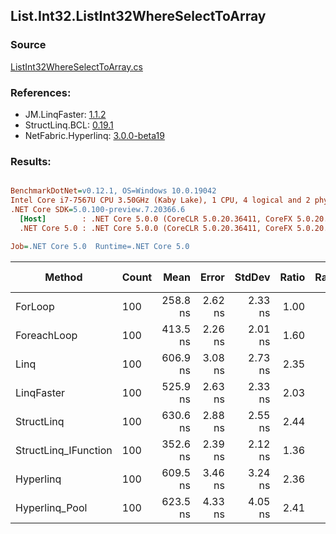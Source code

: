 ﻿## List.Int32.ListInt32WhereSelectToArray

### Source
[ListInt32WhereSelectToArray.cs](../LinqBenchmarks/List/Int32/ListInt32WhereSelectToArray.cs)

### References:
- JM.LinqFaster: [1.1.2](https://www.nuget.org/packages/JM.LinqFaster/1.1.2)
- StructLinq.BCL: [0.19.1](https://www.nuget.org/packages/StructLinq.BCL/0.19.1)
- NetFabric.Hyperlinq: [3.0.0-beta19](https://www.nuget.org/packages/NetFabric.Hyperlinq/3.0.0-beta19)

### Results:
``` ini

BenchmarkDotNet=v0.12.1, OS=Windows 10.0.19042
Intel Core i7-7567U CPU 3.50GHz (Kaby Lake), 1 CPU, 4 logical and 2 physical cores
.NET Core SDK=5.0.100-preview.7.20366.6
  [Host]        : .NET Core 5.0.0 (CoreCLR 5.0.20.36411, CoreFX 5.0.20.36411), X64 RyuJIT
  .NET Core 5.0 : .NET Core 5.0.0 (CoreCLR 5.0.20.36411, CoreFX 5.0.20.36411), X64 RyuJIT

Job=.NET Core 5.0  Runtime=.NET Core 5.0  

```
|               Method | Count |     Mean |   Error |  StdDev | Ratio | RatioSD |  Gen 0 | Gen 1 | Gen 2 | Allocated | CacheMisses/Op | BranchMispredictions/Op |
|--------------------- |------ |---------:|--------:|--------:|------:|--------:|-------:|------:|------:|----------:|---------------:|------------------------:|
|              ForLoop |   100 | 258.8 ns | 2.62 ns | 2.33 ns |  1.00 |    0.00 | 0.4168 |     - |     - |     872 B |              1 |                       0 |
|          ForeachLoop |   100 | 413.5 ns | 2.26 ns | 2.01 ns |  1.60 |    0.01 | 0.4168 |     - |     - |     872 B |              2 |                       2 |
|                 Linq |   100 | 606.9 ns | 3.08 ns | 2.73 ns |  2.35 |    0.02 | 0.3939 |     - |     - |     824 B |              2 |                       2 |
|           LinqFaster |   100 | 525.9 ns | 2.63 ns | 2.33 ns |  2.03 |    0.02 | 0.4168 |     - |     - |     872 B |              2 |                       2 |
|           StructLinq |   100 | 630.6 ns | 2.88 ns | 2.55 ns |  2.44 |    0.03 | 0.1297 |     - |     - |     272 B |              2 |                       2 |
| StructLinq_IFunction |   100 | 352.6 ns | 2.39 ns | 2.12 ns |  1.36 |    0.02 | 0.1297 |     - |     - |     272 B |              1 |                       1 |
|            Hyperlinq |   100 | 609.5 ns | 3.46 ns | 3.24 ns |  2.36 |    0.02 | 0.1068 |     - |     - |     224 B |              2 |                       2 |
|       Hyperlinq_Pool |   100 | 623.5 ns | 4.33 ns | 4.05 ns |  2.41 |    0.03 | 0.0267 |     - |     - |      56 B |              1 |                       2 |
